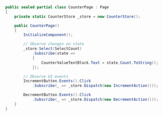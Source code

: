 ﻿```csharp
public sealed partial class CounterPage : Page
{
    private static CounterStore _store = new CounterStore();

    public CounterPage()
    {
        InitializeComponent();

        // Observe changes on state
        _store.Select(SelectCount)
            .Subscribe(state =>
            {
                CounterValueTextBlock.Text = state.Count.ToString();
            });

        // Observe UI events
        IncrementButton.Events().Click
            .Subscribe(_ => _store.Dispatch(new IncrementAction()));

        DecrementButton.Events().Click
            .Subscribe(_ => _store.Dispatch(new DecrementAction()));
    }
}
```